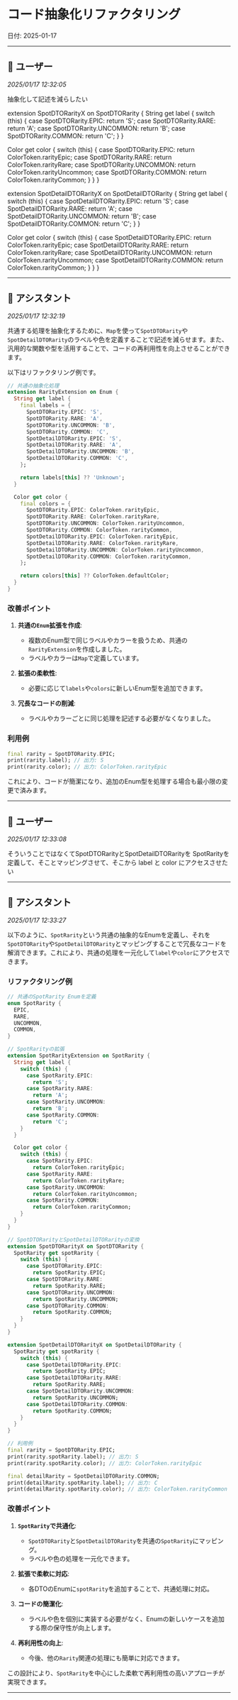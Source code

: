 # コード抽象化リファクタリング

日付: 2025-01-17

---

## 👤 ユーザー
*2025/01/17 12:32:05*

抽象化して記述を減らしたい

extension SpotDTORarityX on SpotDTORarity {
  String get label {
    switch (this) {
      case SpotDTORarity.EPIC:
        return 'S';
      case SpotDTORarity.RARE:
        return 'A';
      case SpotDTORarity.UNCOMMON:
        return 'B';
      case SpotDTORarity.COMMON:
        return 'C';
    }
  }

  Color get color {
    switch (this) {
      case SpotDTORarity.EPIC:
        return ColorToken.rarityEpic;
      case SpotDTORarity.RARE:
        return ColorToken.rarityRare;
      case SpotDTORarity.UNCOMMON:
        return ColorToken.rarityUncommon;
      case SpotDTORarity.COMMON:
        return ColorToken.rarityCommon;
    }
  }
}

extension SpotDetailDTORarityX on SpotDetailDTORarity {
  String get label {
    switch (this) {
      case SpotDetailDTORarity.EPIC:
        return 'S';
      case SpotDetailDTORarity.RARE:
        return 'A';
      case SpotDetailDTORarity.UNCOMMON:
        return 'B';
      case SpotDetailDTORarity.COMMON:
        return 'C';
    }
  }

  Color get color {
    switch (this) {
      case SpotDetailDTORarity.EPIC:
        return ColorToken.rarityEpic;
      case SpotDetailDTORarity.RARE:
        return ColorToken.rarityRare;
      case SpotDetailDTORarity.UNCOMMON:
        return ColorToken.rarityUncommon;
      case SpotDetailDTORarity.COMMON:
        return ColorToken.rarityCommon;
    }
  }
}

---

## 🤖 アシスタント
*2025/01/17 12:32:19*

共通する処理を抽象化するために、`Map`を使って`SpotDTORarity`や`SpotDetailDTORarity`のラベルや色を定義することで記述を減らせます。また、汎用的な関数や型を活用することで、コードの再利用性を向上させることができます。

以下はリファクタリング例です。

```dart
// 共通の抽象化処理
extension RarityExtension on Enum {
  String get label {
    final labels = {
      SpotDTORarity.EPIC: 'S',
      SpotDTORarity.RARE: 'A',
      SpotDTORarity.UNCOMMON: 'B',
      SpotDTORarity.COMMON: 'C',
      SpotDetailDTORarity.EPIC: 'S',
      SpotDetailDTORarity.RARE: 'A',
      SpotDetailDTORarity.UNCOMMON: 'B',
      SpotDetailDTORarity.COMMON: 'C',
    };

    return labels[this] ?? 'Unknown';
  }

  Color get color {
    final colors = {
      SpotDTORarity.EPIC: ColorToken.rarityEpic,
      SpotDTORarity.RARE: ColorToken.rarityRare,
      SpotDTORarity.UNCOMMON: ColorToken.rarityUncommon,
      SpotDTORarity.COMMON: ColorToken.rarityCommon,
      SpotDetailDTORarity.EPIC: ColorToken.rarityEpic,
      SpotDetailDTORarity.RARE: ColorToken.rarityRare,
      SpotDetailDTORarity.UNCOMMON: ColorToken.rarityUncommon,
      SpotDetailDTORarity.COMMON: ColorToken.rarityCommon,
    };

    return colors[this] ?? ColorToken.defaultColor;
  }
}
```

### 改善ポイント
1. **共通の`Enum`拡張を作成**:
   - 複数のEnum型で同じラベルやカラーを扱うため、共通の`RarityExtension`を作成しました。
   - ラベルやカラーは`Map`で定義しています。

2. **拡張の柔軟性**:
   - 必要に応じて`labels`や`colors`に新しいEnum型を追加できます。

3. **冗長なコードの削減**:
   - ラベルやカラーごとに同じ処理を記述する必要がなくなりました。

### 利用例
```dart
final rarity = SpotDTORarity.EPIC;
print(rarity.label); // 出力: S
print(rarity.color); // 出力: ColorToken.rarityEpic
```

これにより、コードが簡潔になり、追加のEnum型を処理する場合も最小限の変更で済みます。

---

## 👤 ユーザー
*2025/01/17 12:33:08*

そういうことではなくてSpotDTORarityとSpotDetailDTORarityを SpotRarityを定義して、そことマッピングさせて、そこから label と color にアクセスさせたい

---

## 🤖 アシスタント
*2025/01/17 12:33:27*

以下のように、`SpotRarity`という共通の抽象的なEnumを定義し、それを`SpotDTORarity`や`SpotDetailDTORarity`とマッピングすることで冗長なコードを解消できます。これにより、共通の処理を一元化して`label`や`color`にアクセスできます。

### リファクタリング例

```dart
// 共通のSpotRarity Enumを定義
enum SpotRarity {
  EPIC,
  RARE,
  UNCOMMON,
  COMMON,
}

// SpotRarityの拡張
extension SpotRarityExtension on SpotRarity {
  String get label {
    switch (this) {
      case SpotRarity.EPIC:
        return 'S';
      case SpotRarity.RARE:
        return 'A';
      case SpotRarity.UNCOMMON:
        return 'B';
      case SpotRarity.COMMON:
        return 'C';
    }
  }

  Color get color {
    switch (this) {
      case SpotRarity.EPIC:
        return ColorToken.rarityEpic;
      case SpotRarity.RARE:
        return ColorToken.rarityRare;
      case SpotRarity.UNCOMMON:
        return ColorToken.rarityUncommon;
      case SpotRarity.COMMON:
        return ColorToken.rarityCommon;
    }
  }
}

// SpotDTORarityとSpotDetailDTORarityの変換
extension SpotDTORarityX on SpotDTORarity {
  SpotRarity get spotRarity {
    switch (this) {
      case SpotDTORarity.EPIC:
        return SpotRarity.EPIC;
      case SpotDTORarity.RARE:
        return SpotRarity.RARE;
      case SpotDTORarity.UNCOMMON:
        return SpotRarity.UNCOMMON;
      case SpotDTORarity.COMMON:
        return SpotRarity.COMMON;
    }
  }
}

extension SpotDetailDTORarityX on SpotDetailDTORarity {
  SpotRarity get spotRarity {
    switch (this) {
      case SpotDetailDTORarity.EPIC:
        return SpotRarity.EPIC;
      case SpotDetailDTORarity.RARE:
        return SpotRarity.RARE;
      case SpotDetailDTORarity.UNCOMMON:
        return SpotRarity.UNCOMMON;
      case SpotDetailDTORarity.COMMON:
        return SpotRarity.COMMON;
    }
  }
}

// 利用例
final rarity = SpotDTORarity.EPIC;
print(rarity.spotRarity.label); // 出力: S
print(rarity.spotRarity.color); // 出力: ColorToken.rarityEpic

final detailRarity = SpotDetailDTORarity.COMMON;
print(detailRarity.spotRarity.label); // 出力: C
print(detailRarity.spotRarity.color); // 出力: ColorToken.rarityCommon
```

### 改善ポイント
1. **`SpotRarity`で共通化**:
   - `SpotDTORarity`と`SpotDetailDTORarity`を共通の`SpotRarity`にマッピング。
   - ラベルや色の処理を一元化できます。

2. **拡張で柔軟に対応**:
   - 各DTOのEnumに`spotRarity`を追加することで、共通処理に対応。

3. **コードの簡潔化**:
   - ラベルや色を個別に実装する必要がなく、Enumの新しいケースを追加する際の保守性が向上します。

4. **再利用性の向上**:
   - 今後、他の`Rarity`関連の処理にも簡単に対応できます。

この設計により、`SpotRarity`を中心にした柔軟で再利用性の高いアプローチが実現できます。

---
